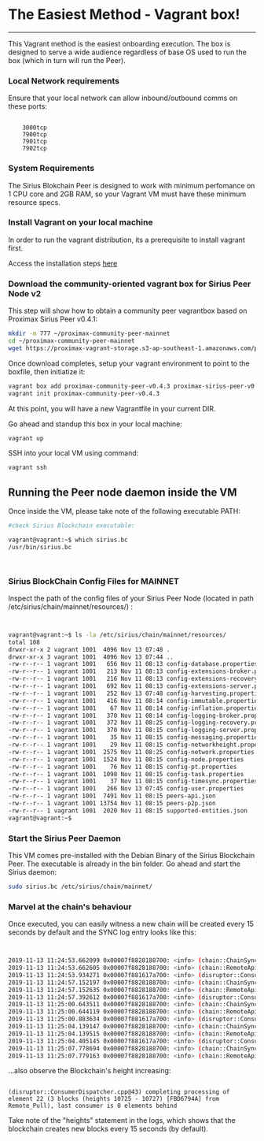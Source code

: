 

# The Easiest Method - Vagrant box!

---
This Vagrant method is the easiest onboarding execution.  The box is designed to serve a wide audience regardless of base OS used to run the box (which in turn will run the Peer).


### Local Network requirements
Ensure that your local network can allow inbound/outbound comms on these ports:
```

    3000tcp
    7900tcp
    7901tcp
    7902tcp
```


### System Requirements
The Sirius Blokchain Peer is designed to work with minimum perfomance on   1 CPU core and 2GB RAM, so your Vagrant VM must have these minimum resource specs.

### Install Vagrant on your local machine
In order to run the vagrant distribution, its a prerequisite to install vagrant first.

Access the installation steps [here](https://www.vagrantup.com/intro/getting-started/install.html)

### Download the community-oriented vagrant box for Sirius Peer Node v2
This step will show how to obtain a community peer vagrantbox based on Proximax Sirius Peer v0.4.1:

```bash
mkdir -m 777 ~/proximax-community-peer-mainnet
cd ~/proximax-community-peer-mainnet
wget https://proximax-vagrant-storage.s3-ap-southeast-1.amazonaws.com/proximax-sirius-peer-v0.4.3.box
```


Once download completes, setup your vagrant environment to point to the boxfile, then initiatize it:
```bash
vagrant box add proximax-community-peer-v0.4.3 proximax-sirius-peer-v0.4.3.box
vagrant init proximax-community-peer-v0.4.3
```

At this point, you will have a new Vagrantfile in your current DIR.


Go ahead and standup this box in your local machine:
```bash
vagrant up
```

SSH into your local VM using command:
```bash
vagrant ssh
```



## Running the Peer node daemon inside the VM


Once inside the VM, please take note of the following executable PATH:

```bash
#check Sirius Blockchain executable:

vagrant@vagrant:~$ which sirius.bc
/usr/bin/sirius.bc




```



### Sirius BlockChain Config Files for MAINNET
Inspect the path of the config files of your Sirius Peer Node (located in path /etc/sirius/chain/mainnet/resources/) :
```bash


vagrant@vagrant:~$ ls -la /etc/sirius/chain/mainnet/resources/
total 108
drwxr-xr-x 2 vagrant 1001  4096 Nov 13 07:48 .
drwxr-xr-x 3 vagrant 1001  4096 Nov 13 07:44 ..
-rw-r--r-- 1 vagrant 1001   656 Nov 11 08:13 config-database.properties
-rw-r--r-- 1 vagrant 1001   213 Nov 11 08:13 config-extensions-broker.properties
-rw-r--r-- 1 vagrant 1001   216 Nov 11 08:13 config-extensions-recovery.properties
-rw-r--r-- 1 vagrant 1001   692 Nov 11 08:13 config-extensions-server.properties
-rw-r--r-- 1 vagrant 1001   252 Nov 13 07:48 config-harvesting.properties
-rw-r--r-- 1 vagrant 1001   416 Nov 11 08:14 config-immutable.properties
-rw-r--r-- 1 vagrant 1001    67 Nov 11 08:14 config-inflation.properties
-rw-r--r-- 1 vagrant 1001   370 Nov 11 08:14 config-logging-broker.properties
-rw-r--r-- 1 vagrant 1001   372 Nov 11 08:25 config-logging-recovery.properties
-rw-r--r-- 1 vagrant 1001   370 Nov 11 08:15 config-logging-server.properties
-rw-r--r-- 1 vagrant 1001    35 Nov 11 08:15 config-messaging.properties
-rw-r--r-- 1 vagrant 1001    29 Nov 11 08:15 config-networkheight.properties
-rw-r--r-- 1 vagrant 1001  2575 Nov 11 08:25 config-network.properties
-rw-r--r-- 1 vagrant 1001  1524 Nov 11 08:15 config-node.properties
-rw-r--r-- 1 vagrant 1001    76 Nov 11 08:15 config-pt.properties
-rw-r--r-- 1 vagrant 1001  1098 Nov 11 08:15 config-task.properties
-rw-r--r-- 1 vagrant 1001    37 Nov 11 08:15 config-timesync.properties
-rw-r--r-- 1 vagrant 1001   266 Nov 13 07:45 config-user.properties
-rw-r--r-- 1 vagrant 1001  7491 Nov 11 08:15 peers-api.json
-rw-r--r-- 1 vagrant 1001 13754 Nov 11 08:15 peers-p2p.json
-rw-r--r-- 1 vagrant 1001  2020 Nov 11 08:15 supported-entities.json
vagrant@vagrant:~$ 


```







### Start the Sirius Peer Daemon
This VM comes pre-installed with the Debian Binary of the Sirius Blockchain Peer.  The executable is already in the bin folder.  Go ahead and start the Sirius daemon:

```bash
sudo sirius.bc /etc/sirius/chain/mainnet/
```









### Marvel at the chain's behaviour
Once executed, you can easily witness a new chain will be created every 15 seconds by default and the SYNC log entry looks like this:
```bash


2019-11-13 11:24:53.662099 0x00007f8828188700: <info> (chain::ChainSynchronizer.cpp@207) peer returned 400 blocks (heights 1202 - 1601) 
2019-11-13 11:24:53.662605 0x00007f8828188700: <info> (chain::RemoteApiForwarder.h@66) completed 'synchronizer task' (tier1B-mainnet-chain-peer8 @ proioxis.brimstone.xpxsirius.io:7900) with result Success 
2019-11-13 11:24:53.934271 0x00007f881617a700: <info> (disruptor::ConsumerDispatcher.cpp@43) completing processing of element 3 (400 blocks (heights 1202 - 1601) [CE595B87] from Remote_Pull), last consumer is 0 elements behind 
2019-11-13 11:24:57.152197 0x00007f8828188700: <info> (chain::ChainSynchronizer.cpp@207) peer returned 400 blocks (heights 1602 - 2001) 
2019-11-13 11:24:57.152635 0x00007f8828188700: <info> (chain::RemoteApiForwarder.h@66) completed 'synchronizer task' (tier1a-mainnet-chain-peer3 @ omicronlyrae.brimstone.xpxsirius.io:7900) with result Success 
2019-11-13 11:24:57.392612 0x00007f881617a700: <info> (disruptor::ConsumerDispatcher.cpp@43) completing processing of element 4 (400 blocks (heights 1602 - 2001) [DC6021C9] from Remote_Pull), last consumer is 0 elements behind 
2019-11-13 11:25:00.643511 0x00007f8828188700: <info> (chain::ChainSynchronizer.cpp@207) peer returned 400 blocks (heights 2002 - 2401) 
2019-11-13 11:25:00.644119 0x00007f8828188700: <info> (chain::RemoteApiForwarder.h@66) completed 'synchronizer task' (tier1a-mainnet-chain-peer3 @ omicronlyrae.brimstone.xpxsirius.io:7900) with result Success 
2019-11-13 11:25:00.883634 0x00007f881617a700: <info> (disruptor::ConsumerDispatcher.cpp@43) completing processing of element 5 (400 blocks (heights 2002 - 2401) [4462893B] from Remote_Pull), last consumer is 0 elements behind 
2019-11-13 11:25:04.139147 0x00007f8828188700: <info> (chain::ChainSynchronizer.cpp@207) peer returned 400 blocks (heights 2402 - 2801) 
2019-11-13 11:25:04.139515 0x00007f8828188700: <info> (chain::RemoteApiForwarder.h@66) completed 'synchronizer task' (tier1B-mainnet-chain-peer10 @ acallaris.brimstone.xpxsirius.io:7900) with result Success 
2019-11-13 11:25:04.405145 0x00007f881617a700: <info> (disruptor::ConsumerDispatcher.cpp@43) completing processing of element 6 (400 blocks (heights 2402 - 2801) [DEE28CC8] from Remote_Pull), last consumer is 0 elements behind 
2019-11-13 11:25:07.778694 0x00007f8828188700: <info> (chain::ChainSynchronizer.cpp@207) peer returned 400 blocks (heights 2802 - 3201) 
2019-11-13 11:25:07.779163 0x00007f8828188700: <info> (chain::RemoteApiForwarder.h@66) completed 'synchronizer task' (tier1B-mainnet-chain-peer8 @ proioxis.brimstone.xpxsirius.io:7900) with result Success 


```



...also observe the Blockchain's height increasing:
```

(disruptor::ConsumerDispatcher.cpp@43) completing processing of element 22 (3 blocks (heights 10725 - 10727) [FBD6794A] from Remote_Pull), last consumer is 0 elements behind 
```


Take note of the "heights" statement in the logs, which shows that the blockchain creates new blocks every 15 seconds (by default).
